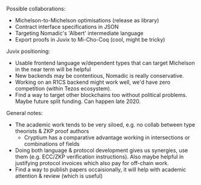 Possible collaborations:
- Michelson-to-Michelson optimisations (release as library)
- Contract interface specifications in JSON
- Targeting Nomadic's 'Albert' intermediate language
- Export proofs in Juvix to Mi-Cho-Coq (cool, might be tricky)

Juvix positioning:
- Usable frontend language w/dependent types that can target Michelson in the near term will be helpful
- New backends may be contentious, Nomadic is really conservative.
- Working on an R1CS backend might work well, we'd have zero competition (within Tezos ecosystem).
- Find a way to target other blockchains too without political problems. Maybe future split funding. Can happen late 2020.

General notes:
- The academic work tends to be very siloed, e.g. no collab between type theorists & ZKP proof authors
  - Cryptium has a comparative advantage working in intersections or combinations of fields
- Doing both language & protocol development gives us synergies, use them (e.g. ECC/ZKP verification instructions).
  Also maybe helpful in justifying protocol invoices which also pay for off-chain work.
- Find a way to publish papers occaisionally, it will help with academic attention & review (which is useful)
